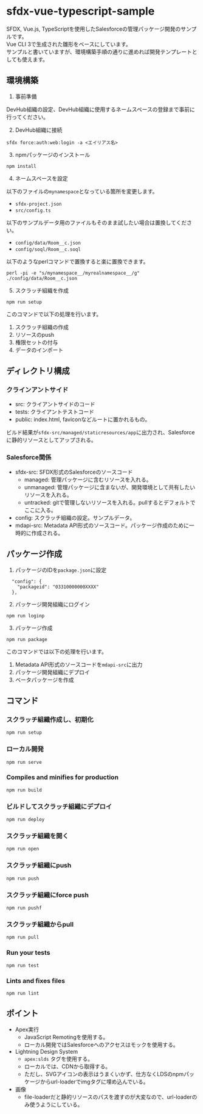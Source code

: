 # sfdx-vue-typescript-sample

SFDX, Vue.js, TypeScriptを使用したSalesforceの管理パッケージ開発のサンプルです。  
Vue CLI 3で生成された雛形をベースにしています。  
サンプルと書いていますが、環境構築手順の通りに進めれば開発テンプレートとしても使えます。  

## 環境構築

1. 事前準備

DevHub組織の設定、DevHub組織に使用するネームスペースの登録まで事前に行ってください。

2. DevHub組織に接続

```
sfdx force:auth:web:login -a <エイリアス名>
```

3. npmパッケージのインストール

```
npm install
```

4. ネームスペースを設定

以下のファイルの`mynamespace`となっている箇所を変更します。

* `sfdx-project.json`
* `src/config.ts`

以下のサンプルデータ用のファイルもそのまま試したい場合は置換してください。

* `config/data/Room__c.json`
* `config/soql/Room__c.soql`

以下のようなperlコマンドで置換すると楽に置換できます。

```
perl -pi -e "s/mynamespace__/myrealnamespace__/g" ./config/data/Room__c.json
```

5. スクラッチ組織を作成

```
npm run setup
```

このコマンドで以下の処理を行います。

1. スクラッチ組織の作成
2. リソースのpush
3. 権限セットの付与
4. データのインポート

## ディレクトリ構成

### クラインアントサイド

* src: クライアントサイドのコード
* tests: クライアントテストコード
* public: index.html, faviconなどルートに置かれるもの。

ビルド結果が`sfdx-src/managed/staticresources/app`に出力され、Salesforceに静的リソースとしてアップされる。

### Salesforce関係

* sfdx-src: SFDX形式のSalesforceのソースコード
  * managed: 管理パッケージに含むリソースを入れる。
  * unmanaged: 管理パッケージに含まないが、開発環境として共有したいリソースを入れる。
  * untracked: gitで管理しないリソースを入れる。pullするとデフォルトでここに入る。
* config: スクラッチ組織の設定。サンプルデータ。
* mdapi-src: Metadata API形式のソースコード。パッケージ作成のために一時的に作成される。

## パッケージ作成

1. パッケージのIDを`package.json`に設定

```
  "config": {
    "packageid": "03310000000XXXX"
  },
```

2. パッケージ開発組織にログイン

```
npm run loginp
```

3. パッケージ作成

```
npm run package
```

このコマンドでは以下の処理を行います。

1. Metadata API形式のソースコードを`mdapi-src`に出力
2. パッケージ開発組織にデプロイ
3. ベータパッケージを作成

## コマンド

### スクラッチ組織作成し、初期化
```
npm run setup
```

### ローカル開発
```
npm run serve
```

### Compiles and minifies for production
```
npm run build
```

### ビルドしてスクラッチ組織にデプロイ
```
npm run deploy
```

### スクラッチ組織を開く
```
npm run open
```

### スクラッチ組織にpush
```
npm run push
```

### スクラッチ組織にforce push
```
npm run pushf
```

### スクラッチ組織からpull
```
npm run pull
```

### Run your tests
```
npm run test
```

### Lints and fixes files
```
npm run lint
```

## ポイント

* Apex実行
  * JavaScript Remotingを使用する。
  * ローカル開発ではSalesforceへのアクセスはモックを使用する。
* Lightning Design System
  * `apex:slds` タグを使用する。
  * ローカルでは、CDNから取得する。
  * ただし、SVGアイコンの表示はうまくいかず、仕方なくLDSのnpmパッケージからurl-loaderでimgタグに埋め込んでいる。
* 画像
  * file-loaderだと静的リソースのパスを渡すのが大変なので、url-loaderのみ使うようにしている。

